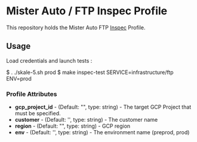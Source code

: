 # Mister Auto / FTP Inspec Profile

This repository holds the Mister Auto FTP [Inspec](https://www.inspec.io/) Profile.

## Usage

Load credentials and launch tests :

$ . ./skale-5.sh prod
$ make inspec-test SERVICE=infrastructure/ftp ENV=prod

### Profile Attributes

* **gcp_project_id** - (Default: "", type: string) - The target GCP Project that must be specified.
* **customer** - (Default: '', type: string) - The customer name
* **region** - (Default: "", type: string) - GCP region
* **env** - (Default: '', type: string) - The environment name (preprod, prod)
